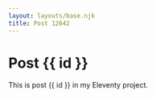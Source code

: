 ```yaml
---
layout: layouts/base.njk
title: Post 12642
---
```


# Post {{ id }}

This is post {{ id }} in my Eleventy project.
